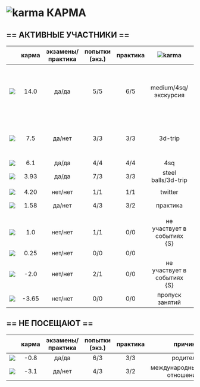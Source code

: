  ![karma](https://github.com/soda-io/Hacks-and-Tips/blob/master/img/Karma/Karma_V3.png?raw=10) КАРМА
===
  
## == АКТИВНЫЕ УЧАСТНИКИ ==
  
|                                                                                                    |     карма     | экзамены/практика |  попытки (экз.) | практика |     ![karma](https://github.com/soda-io/Hacks-and-Tips/blob/master/img/Karma/Karma_V3.png?raw=10)    |   бейджи    |
|----------------------------------------------------------------------------------------------------|:-------------:|:-----------------:|:---------------:|:--------:|:--------:|--------------:|
| [![](https://avatars1.githubusercontent.com/u/4226210?s=40)](https://github.com/SherozKarimov)     |   14.0       |        да/да      |       5/5       |   6/5    |  medium/4sq/экскурсия   |![photo](https://github.com/soda-io/Hacks-and-Tips/blob/master/img/bages/exams.png?raw=10) ![photo](https://github.com/soda-io/Hacks-and-Tips/blob/master/img/bages/praktika.png?raw=10) ![photo](https://github.com/soda-io/Hacks-and-Tips/blob/master/img/bages/Foursquare.png?raw=10) ![photo](https://github.com/soda-io/Hacks-and-Tips/blob/master/img/bages/Github.png?raw=10) ![photo](https://github.com/soda-io/Hacks-and-Tips/blob/master/img/bages/Medium.png?raw=10) ![photo](https://github.com/soda-io/Hacks-and-Tips/blob/master/img/bages/Terminal.png?raw=10) ![photo](https://github.com/soda-io/Hacks-and-Tips/blob/master/img/bages/Twitter.png?raw=10)    |
| [![](https://avatars0.githubusercontent.com/u/3833771?s=40)](https://github.com/PavelShalaginov)   |   7.5    |        да/нет     |       3/3       |   3/3    |  3d-trip       |![photo](https://github.com/soda-io/Hacks-and-Tips/blob/master/img/bages/exams.png?raw=10) ![photo](https://github.com/soda-io/Hacks-and-Tips/blob/master/img/bages/praktika.png?raw=10)  ![photo](https://github.com/soda-io/Hacks-and-Tips/blob/master/img/bages/Github.png?raw=10)  ![photo](https://github.com/soda-io/Hacks-and-Tips/blob/master/img/bages/Terminal.png?raw=10) ![photo](https://github.com/soda-io/Hacks-and-Tips/blob/master/img/bages/Twitter.png?raw=10)     |
| [![](https://avatars2.githubusercontent.com/u/3838734?s=40)](https://github.com/MaximLoguncov)     |   6.1        |        да/да      |       4/4       |   4/4    | 4sq |       |![photo](https://github.com/soda-io/Hacks-and-Tips/blob/master/img/bages/exams.png?raw=10) ![photo](https://github.com/soda-io/Hacks-and-Tips/blob/master/img/bages/praktika.png?raw=10)  ![photo](https://github.com/soda-io/Hacks-and-Tips/blob/master/img/bages/Foursquare.png?raw=10) ![photo](https://github.com/soda-io/Hacks-and-Tips/blob/master/img/bages/Github.png?raw=10)  ![photo](https://github.com/soda-io/Hacks-and-Tips/blob/master/img/bages/Terminal.png)?raw=10 ![photo](https://github.com/soda-io/Hacks-and-Tips/blob/master/img/bages/Twitter.png?raw=10)   |
| [![](https://avatars2.githubusercontent.com/u/5991448?s=40)](https://github.com/DmitryShiukaev)    |   3.93        |        да/да      |       7/3       |   3/3    | steel balls/3d-trip |       |![photo](https://github.com/soda-io/Hacks-and-Tips/blob/master/img/bages/exams.png?raw=10) ![photo](https://github.com/soda-io/Hacks-and-Tips/blob/master/img/bages/praktika.png?raw=10)  ![photo](https://github.com/soda-io/Hacks-and-Tips/blob/master/img/bages/Github.png?raw=10)  ![photo](https://github.com/soda-io/Hacks-and-Tips/blob/master/img/bages/Terminal.png?raw=10) ![photo](https://github.com/soda-io/Hacks-and-Tips/blob/master/img/bages/Twitter.png?raw=10)      |
                   |                 |          |               |       |
| [![](https://avatars2.githubusercontent.com/u/6639503?s=40)](https://github.com/leonidprokopovich) |   4.20   |        нет/нет    |       1/1       |   1/1    |  twitter | ![photo](https://github.com/soda-io/Hacks-and-Tips/blob/master/img/bages/Twitter.png?raw=10)       |
| [![](https://avatars1.githubusercontent.com/u/6498865?s=40)](https://github.com/MishaRubnicov)     |   1.58   |        да/нет     |       4/3       |   3/2    |  практика     | ![photo](https://github.com/soda-io/Hacks-and-Tips/blob/master/img/bages/Twitter.png?raw=10) ![photo](https://github.com/soda-io/Hacks-and-Tips/blob/master/img/bages/Github.png?raw=10)      |
|                                                                                                    |               |                   |                 |          |               |       |
| [![](https://avatars0.githubusercontent.com/u/6568321?s=40)](https://github.com/TanyaPetrova)      |  1.0   |        нет/нет    |       1/1       |   0/0    |  не участвует в событиях {S} |       |
| [![](https://avatars0.githubusercontent.com/u/6037393?s=40)](https://github.com/VictorPetukhov)    |   0.25 |        нет/нет    |       0/0       |   0/0    |  |       |
| [![](https://avatars2.githubusercontent.com/u/6450286?s=40)](https://github.com/NikitaGolub)       |  -2.0   |        нет/нет    |       2/1       |   0/0    |  не участвует в событиях {S} |       |
| [![](https://avatars0.githubusercontent.com/u/6639543?s=40)](https://github.com/EgorDergaew)       |  -3.65 |        нет/нет    |       0/0       |   0/0    | пропуск занятий |       |
  
  
  
  
## == НЕ ПОСЕЩАЮТ ==
  
|                                                                                                    |     карма     | экзамены/практика |  попытки (экз.) | практика | причина    |
|----------------------------------------------------------------------------------------------------|:-------------:|:-----------------:|:---------------:|:--------:|--------------:|
| [![](https://avatars3.githubusercontent.com/u/4639509?s=40)](https://github.com/ArtemKvadzba)      |  -0.8        |        да/да      |       6/3       |   3/3    |   родители    |
| [![](https://avatars1.githubusercontent.com/u/6061182?s=40)](https://github.com/GeorgeOvchinnikov) |  -3.1        |        да/нет     |       4/3       |   3/2    |    международные отношения     |
